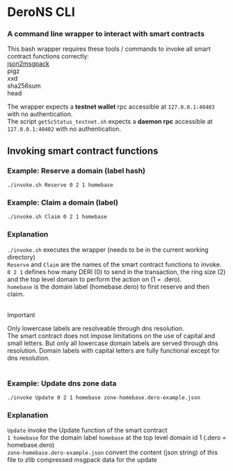 # DeroNS CLI
### A command line wrapper to interact with smart contracts

This bash wrapper requires these tools / commands to invoke all smart contract functions correctly:<br>
[json2msgpack](https://github.com/ludocode/msgpack-tools)<br>
pigz<br>
xxd<br>
sha256sum<br>
head<br>

The wrapper expects a **testnet wallet** rpc accessible at `127.0.0.1:40403` with no authentication.<br>
The script `getScStatus_testnet.sh` expects a **daemon rpc** accessible at `127.0.0.1:40402` with no authentication.

## Invoking smart contract functions

### Example: Reserve a domain (label hash)
`./invoke.sh Reserve 0 2 1 homebase`

### Example: Claim a domain (label)
`./invoke.sh Claim 0 2 1 homebase`

### Explanation
`./invoke.sh` executes the wrapper (needs to be in the current working directory)<br>
`Reserve` and `Claim` are the names of the smart contract functions to invoke.<br>
`0 2 1` defines how many DERI (0) to send in the transaction, the ring size (2) and the top level domain to perform the action on (1 = .dero).<br>
`homebase` is the domain label (homebase.dero) to first reserve and then claim.<br>
<br>
> [!IMPORTANT]
> Only lowercase labels are resolveable through dns resolution.<br>
> The smart contract does not impose limitations on the use of capital and small letters. But only all lowercase domain labels are served through dns resolution.
> Domain labels with capital letters are fully functional except for dns resolution.<br><br>

### Example: Update dns zone data
`./invoke Update 0 2 1 homebase zone-homebase.dero-example.json`

### Explanation
`Update` invoke the Update function of the smart contract<br>
`1 homebase` for the domain label `homebase` at the top level domain id 1 (.dero = homebase.dero)<br>
`zone-homebase.dero-example.json` convert the content (json string) of this file to zlib compressed msgpack data for the update
